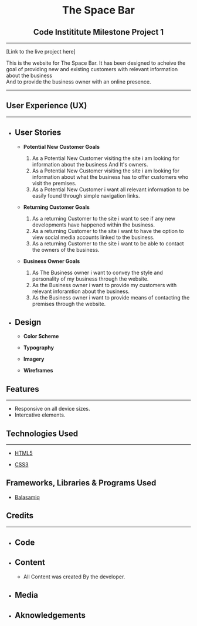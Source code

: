<h1 style="text-align: center;"><strong>The Space Bar</strong></h1>
<h2 style="text-align: center;">Code Instititute Milestone Project 1</h2>

---

[Link to the live project here]

   This is the website for The Space Bar. It has been designed to acheive the goal of providing new and existing customers with relevant information about the business  
   And to provide the business owner with an online presence.   

---

## **User Experience (UX)**

---

  * ## **User Stories**
    * **Potential New Customer Goals**
        1. As a Potential New Customer visiting the site i am looking for information about the business And It's owners.
        2. As a Potential New Customer visiting the site i am looking for information about what the business has to offer customers who visit the premises.
        3. As a Potential New Customer i want all relevant information to be easily found through simple navigation links.

    * **Returning Customer Goals**
        1. As a returning Customer to the site i want to see if any new developments have happened within the business.
        2. As a returning Customer to the site i want to have the option to view social media accounts linked to the business.
        3. As a returning Customer to the site i want to be able to contact the owners of the business.

    * **Business Owner Goals**
        1. As The Business owner i want to convey the style and personality of my business through the website.
        2. As the Business owner i want to provide my customers with relevant inforamtion about the business.
        3. As the Business owner i want to provide means of contacting the premises through the website.


  * ## **Design**
    * **Color Scheme**
         
    * **Typography**

    * **Imagery**

    * **Wireframes**          

## **Features**
---
* Responsive on all device sizes.
* Intercative elements.

## **Technologies Used**
---
* [HTML5](https://en.wikipedia.org/wiki/HTML5)

* [CSS3](https://en.wikipedia.org/wiki/CSS)

## **Frameworks, Libraries & Programs Used**
  * [Balasamiq](https://balsamiq.com/wireframes/?gclid=EAIaIQobChMIvIHOsbe__AIVi-vtCh3lfgSREAAYAiAAEgK77vD_BwE)

## **Credits**
---
  * ## **Code**
  * ## **Content**
    * All Content was created By the developer.
  * ## **Media**
  * ## **Aknowledgements**  
   
 

  